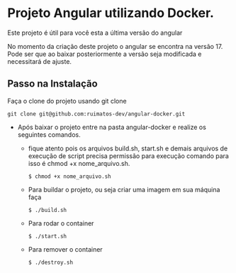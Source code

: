 # Projeto Angular utilizando Docker.

Este projeto é útil para você esta a última versão do angular

No momento da criação deste projeto o angular se encontra na versão 17.
Pode ser que ao baixar posteriormente a versão seja modificada e necessitará de ajuste.

## Passo na Instalação
Faça o clone do projeto usando git clone
~~~
git clone git@github.com:ruimatos-dev/angular-docker.git
~~~

- Após baixar o projeto entre na pasta angular-docker e realize os seguintes comandos.

  - fique atento pois os arquivos build.sh, start.sh e demais arquivos de execução de script precisa permissão para execução
    comando para isso é chmod +x nome_arquivo.sh.
    ~~~
    $ chmod +x nome_arquivo.sh
    ~~~
    
  - Para buildar o projeto, ou seja criar uma imagem em sua máquina faça
    ~~~
    $ ./build.sh
    ~~~
  - Para rodar o container
    ~~~
    $ ./start.sh 
    ~~~
  - Para remover o container
    ~~~
    $ ./destroy.sh
    ~~~
